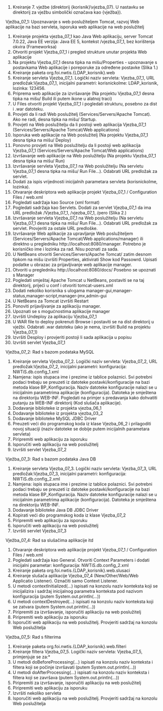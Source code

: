 
1.  Kreiranje 7. vježbe (direktorij {korisnik}\vjezba\_07). U nastavku se direktorij za vježbu simbolički označava kao {vježba}).

Vježba\_07\_1: Upoznavanje s web poslužiteljem Tomcat, razvoj Web aplikacije na bazi servleta, isporuka web aplikacije na web poslužitelj

1.  Kreiranje projekta vjezba\_07\_1 kao Java Web aplikaciju, server Tomcat 7.0.22, Java EE verzija: Java EE 5, kontekst /vjezba\_07\_1, bez korištenja okvira (Frameworksa)
2.  Otvoriti projekt  Vjezba\_07\_1  i pregled strukture unutar projekta Web aplikacije 
3.  Na projektu Vjezba\_07\_1 desna tipka na mišu/Properties - upoznavanje s postavkama Web aplikacije i poreporuke za određene postavke (Slika 1.)
4.  Kreiranje paketa org.foi.nwtis.{LDAP\_korisnik}.web
5.  Kreiranje servleta Vjezba\_07\_1. Logički naziv servleta: Vjezba\_07\_1, URL predložak:Vjezba\_07\_1, inicijalni parametri: korisnickoIme: LDAP\_korisnik, lozinka: 123456. 
6.  Priprema web aplikacije za izvršavanje (Na projektu Vjezba\_07\_1 desna tipka na mišu/ Build ili putem ikone u alatnoj traci)
7.  U Files otvoriti projekt Vjezba\_07\_1 i pogledati strukturu, posebno za dist i .war datoteku.
8.  Provjeti da li radi Web poslužitelj (Services/Servers/Apache Tomcat). Ako ne radi, desna tipka na mišu/ Startup.
9.  Provjeti na Web poslužitelju da li postoji web aplikacija Vjezba\_07\_1 (Services/Servers/Apache Tomcat/Web applications)
10. Isporuka web aplikacije na Web poslužitelj (Na projektu Vjezba\_07\_1 desna tipka na mišu/ Deploy)
11. Ponovno provjeti na Web poslužitelju da li postoji web aplikacija Vjezba\_07\_1 (Services/Servers/Apache Tomcat/Web applications)
12. Izvršavanje web aplikacije na Web poslužitelju (Na projektu Vjezba\_07\_1 desna tipka na mišu/ Run)
13. Izvršavanje servleta Vjezba\_07\_1 na Web poslužitelju (Na servletu Vjezba\_07\_1 desna tipka na mišu/ Run File...). Odabrati URL predložak za servlet.
14. Dodati za ispis vrijednosti inicijalnih parametara servleta (korisnickoIme, lozinka).
15. Otvaranje deskriptora web aplikacije projekt Vjezba\_07\_1 / Configuration Files / web.xml
16. Pogledati sadržaja kao Source (xml format)
17. Pogledati sadržaja kao Servlets. Dodati za servlet Vjezba\_07\_1 da ima URL predložak /Vjezba\_07\_1, /vjezba\_07\_1, /pero (Slika 2.)
18. Izvršavanje servleta Vjezba\_07\_1 na Web poslužitelju (Na servletu Vjezba\_07\_1 desna tipka na mišu/ Run File...). Odabrati URL predložak za servlet. Provjeriti za ostale URL predloške.
19. Izvršavanje Web aplikacije za upravljanje Web poslužiteljem (Services/Servers/Apache Tomcat/Web applications/manager) ili direktno u pregledniku http://localhost:8080/manager. Potrebno je korisničko ime i lozinka za rad. Nisu poznati za sada.
20. U NetBeans otvoriti Services/Servers/Apache Tomcat/ zatim desnom tipkom na mišu izvršiti Properties, aktivirati Show kod Passowrd. Upisati podatke u obrazac za prijavljivanje web aplikacije manager.
21. Otvoriti u pregledniku http://localhost:8080/docs/ Posebno se upoznati s Manager
22. Pogledati smještaj Apache Tomcat u NetBeans, postaviti se na taj direktorij, prijeći u conf i otvoriti tomcat-users.xml 
23. Dodati nekoliko korisnika s ulogama manager-gui,manager-status,manager-script,manager-jmx,admin-gui
24. U NetBeans za Tomcat izvršiti Restart
25. Ponoviti prijavljivanje za aplikaciju manager.
26. Upoznati se s mogućnostima aplikacije manager
27. Izvršiti Undeploy za aplikaciju Vjezba\_07\_1
28. U WAR file to deploy pokrenuti  Browse i postaviti se na dist direktorij u vježbi. Odabrati .war datoteku (ako je nema, izvršiti Build na projektu Vjezba\_07\_1)
29. Izvršiti Desploy i provjeriti postoji li sada aplikacija u popisu
30. Izvršiti servlet Vjezba\_07\_1


Vježba\_07\_2: Rad s bazom podataka MySQL

1.  Kreiranje servleta Vjezba\_07\_2. Logički naziv servleta: Vjezba\_07\_2, URL predložak:Vjezba\_07\_2, inicijalni parametri: konfiguracija: NWTiS.db.config\_1.xml  
2.  Namjena: ispis stupaca ime i prezime iz tablice polaznici. Svi potrebni podaci trebaju se preuzeti iz datoteke postavki/konfiguracije na bazi metoda klase BP\_Konfiguracija. Naziv datoteke konfiguracije nalazi se u inicijalnim parametrima aplikacije (konfiguracija). Datoteka je smještena na direktoriju WEB-INF. Pogledati na primjer s predavanja kako dohvatiti putanju za WEB-INF direktorij (Kod slušača aplikacije).
3.  Dodavanje biblioteke iz projekta vjezba\_06\_1
4.  Dodavanje biblioteke iz projekta vjezba\_03\_2
5.  Dodavanje biblioteke MySQL JDBC Driver
6.  Preuzeti veći dio programskog koda iz klase Vjezba\_06\_2 i prilagoditi novoj situaciji (naziv datoteke se dobije putem inicijalnih parametara servleta)
7.  Piripremiti web aplikaciju za isporuku
8.  Isporučiti web aplikaciju na web poslužitelj
9.  Izvršiti servlet Vjezba\_07\_2

Vježba\_07\_3: Rad s bazom podataka Java DB

1.  Kreiranje servleta Vjezba\_07\_3. Logički naziv servleta: Vjezba\_07\_3, URL predložak:Vjezba\_07\_3, inicijalni parametri: konfiguracija: NWTiS.db.config\_2.xml  
2.  Namjena: ispis stupaca ime i prezime iz tablice polaznici. Svi potrebni podaci trebaju se preuzeti iz datoteke postavki/konfiguracije na bazi metoda klase BP\_Konfiguracija. Naziv datoteke konfiguracije nalazi se u inicijalnim parametrima aplikacije (konfiguracija). Datoteka je smještena na direktoriju WEB-INF. 
3.  Dodavanje biblioteke Java DB JDBC Driver
4.  Kopirati veći dio programskog koda iz klase Vjezba\_07\_2 
5.  Piripremiti web aplikaciju za isporuku
6.  Isporučiti web aplikaciju na web poslužitelj
7.  Izvršiti servlet Vjezba\_07\_3


Vježba\_07\_4: Rad sa slušačima aplikacije itd

1.  Otvaranje deskriptora web aplikacije projekt Vjezba\_07\_1 / Configuration Files / web.xml
2.  Pogledati sadržaja kao General. Otvoriti Context Parameters i dodati inicijalni parametar: konfiguracija: NWTiS.db.config\_2.xml  
3.  Kreiranje paketa org.foi.nwtis.{LDAP\_korisnik}.web.slusaci
4.  Kreiranje slušača aplikacije Vjezba\_07\_4 (New/Other/Web/Web Applicatio Listener). Označiti samo Context Listener.
5.  U metodi contextInitialized(...) ispisati na konzolu naziv konteksta koji se inicijalizira i sadržaj inicijalnog parametra konteksta pod nazivom konfiguracija (putem System.out.println(...))
6.  U metodi contextDestroyed(...) ispisati na konzolu naziv konteksta koji se zatvara (putem System.out.println(...))
7.  Piripremiti za izvršavanje, isporučiti aplikaciju na web poslužitelj
8.  Piripremiti web aplikaciju za isporuku
9.  Isporučiti web aplikaciju na web poslužitelj. Provjeriti sadržaj na konzolu Web poslužitelja



Vježba\_07\_5: Rad s filterima

1.  Kreiranje paketa org.foi.nwtis.{LDAP\_korisnik}.web.filteri
2.  Kreiranje filtera Vjezba\_07\_5. Logički naziv servleta: Vjezba\_07\_5, primjenjuje se za:*
3.  U metodi doBeforeProcessing(...) ispisati na konzolu naziv konteksta i filtera koji se počinje izvršavati (putem System.out.println(...))
4.  U metodi doAfterProcessing(...) ispisati na konzolu naziv konteksta i filtera koji se završava (putem System.out.println(...))
5.  Piripremiti za izvršavanje, isporučiti aplikaciju na web poslužitelj
6.  Piripremiti web aplikaciju za isporuku
7.  Izvršiti nekoliko servleta
8.  Isporučiti web aplikaciju na web poslužitelj. Provjeriti sadržaj na konzolu Web poslužitelja